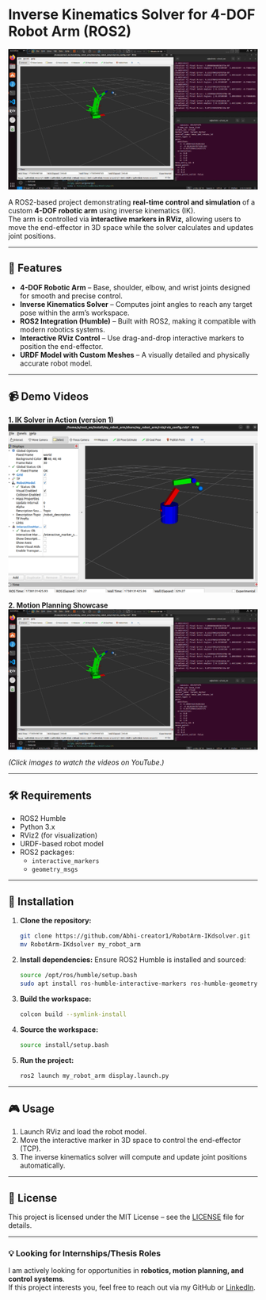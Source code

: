 # Inverse Kinematics Solver for 4-DOF Robot Arm (ROS2)

![Project Demo](assets/Screenshot_2.png)

A ROS2-based project demonstrating **real-time control and simulation** of a custom **4-DOF robotic arm** using inverse kinematics (IK).  
The arm is controlled via **interactive markers in RViz**, allowing users to move the end-effector in 3D space while the solver calculates and updates joint positions.

---

## 🚀 Features
- **4-DOF Robotic Arm** – Base, shoulder, elbow, and wrist joints designed for smooth and precise control.  
- **Inverse Kinematics Solver** – Computes joint angles to reach any target pose within the arm’s workspace.  
- **ROS2 Integration (Humble)** – Built with ROS2, making it compatible with modern robotics systems.  
- **Interactive RViz Control** – Use drag-and-drop interactive markers to position the end-effector.  
- **URDF Model with Custom Meshes** – A visually detailed and physically accurate robot model.

---

## 📹 Demo Videos

**1. IK Solver in Action (version 1)**  
[![IK solver demo in V1](assets/Screenshot_1.png)](https://youtu.be/b1hVl7t81uQ)

**2. Motion Planning Showcase**  
[![Final fully Mesh Demo](assets/Screenshot_2.png)](https://youtu.be/3FyhsID-Q4M)

*(Click images to watch the videos on YouTube.)*

---

## 🛠 Requirements
- ROS2 Humble
- Python 3.x
- RViz2 (for visualization)
- URDF-based robot model
- ROS2 packages:
  - `interactive_markers`
  - `geometry_msgs`

---

## 🔧 Installation

1. **Clone the repository:**
    ```bash
    git clone https://github.com/Abhi-creator1/RobotArm-IKdsolver.git
    mv RobotArm-IKdsolver my_robot_arm
    ```

2. **Install dependencies:**
    Ensure ROS2 Humble is installed and sourced:
    ```bash
    source /opt/ros/humble/setup.bash
    sudo apt install ros-humble-interactive-markers ros-humble-geometry-msgs
    ```

3. **Build the workspace:**
    ```bash
    colcon build --symlink-install
    ```

4. **Source the workspace:**
    ```bash
    source install/setup.bash
    ```

5. **Run the project:**
    ```bash
    ros2 launch my_robot_arm display.launch.py
    ```

---

## 🎮 Usage
1. Launch RViz and load the robot model.  
2. Move the interactive marker in 3D space to control the end-effector (TCP).  
3. The inverse kinematics solver will compute and update joint positions automatically.  

---

## 📜 License
This project is licensed under the MIT License – see the [LICENSE](LICENSE) file for details.

---

### 💡 Looking for Internships/Thesis Roles  
I am actively looking for opportunities in **robotics, motion planning, and control systems**.  
If this project interests you, feel free to reach out via my GitHub or [LinkedIn](https://www.linkedin.com/in/abhishek-thakur85/).
